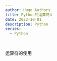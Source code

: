 ```yaml
---
author: Hugo Authors
title: Python的运算符4
date: 2022-10-01
description: Python
series:
  - Python

---
```


运算符的使用
<!--more-->
